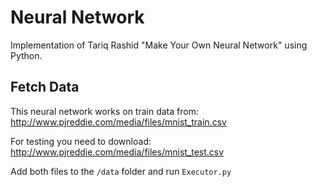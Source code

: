 # Neural Network

Implementation of Tariq Rashid "Make Your Own Neural Network" using Python.

## Fetch Data
This neural network works on train data from: http://www.pjreddie.com/media/files/mnist_train.csv

For testing you need to download: http://www.pjreddie.com/media/files/mnist_test.csv

Add both files to the `/data` folder and run `Executor.py`
